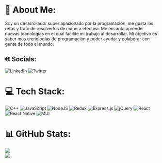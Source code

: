 # 💫 About Me:
Soy un desarrollador super apasionado por la programación, me gusta los retos y trato de resolverlos de manera efectiva. Me encanta aprender nuevas tecnologías en el cual facilite mi trabajo al desarrollar. Mi objetivo es saber mas tecnologías de programación y poder ayudar y colaborar con gente de todo el mundo.


## 🌐 Socials:
[![LinkedIn](https://img.shields.io/badge/LinkedIn-%230077B5.svg?logo=linkedin&logoColor=white)](https://linkedin.com/in/linkedin.com/in/claudio-angelo-chumpitaz-flores-29b069252) [![Twitter](https://img.shields.io/badge/Twitter-%231DA1F2.svg?logo=Twitter&logoColor=white)](https://twitter.com/https://twitter.com/AngeloChumpita2) 

# 💻 Tech Stack:
![C++](https://img.shields.io/badge/c++-%2300599C.svg?style=for-the-badge&logo=c%2B%2B&logoColor=white) ![JavaScript](https://img.shields.io/badge/javascript-%23323330.svg?style=for-the-badge&logo=javascript&logoColor=%23F7DF1E) ![NodeJS](https://img.shields.io/badge/node.js-6DA55F?style=for-the-badge&logo=node.js&logoColor=white) ![Redux](https://img.shields.io/badge/redux-%23593d88.svg?style=for-the-badge&logo=redux&logoColor=white) ![Express.js](https://img.shields.io/badge/express.js-%23404d59.svg?style=for-the-badge&logo=express&logoColor=%2361DAFB) ![jQuery](https://img.shields.io/badge/jquery-%230769AD.svg?style=for-the-badge&logo=jquery&logoColor=white) ![React](https://img.shields.io/badge/react-%2320232a.svg?style=for-the-badge&logo=react&logoColor=%2361DAFB) ![React Native](https://img.shields.io/badge/react_native-%2320232a.svg?style=for-the-badge&logo=react&logoColor=%2361DAFB) ![MUI](https://img.shields.io/badge/MUI-%230081CB.svg?style=for-the-badge&logo=material-ui&logoColor=white)
# 📊 GitHub Stats:
![](https://github-readme-stats.vercel.app/api?username=XDRiderXtremeXD&theme=dark&hide_border=false&include_all_commits=false&count_private=false)<br/>
![](https://github-readme-streak-stats.herokuapp.com/?user=XDRiderXtremeXD&theme=dark&hide_border=false)<br/>
